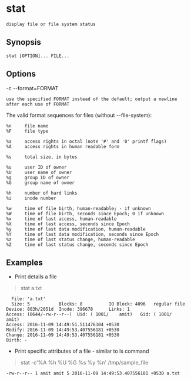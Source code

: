 # stat

    display file or file system status

## Synopsis

`stat [OPTION]... FILE...`

## Options

-c --format=FORMAT

    use the specified FORMAT instead of the default; output a newline after each use of FORMAT

The valid format sequences for files (without --file-system):

    %n     file name
    %F     file type

    %a     access rights in octal (note '#' and '0' printf flags)
    %A     access rights in human readable form

    %s     total size, in bytes

    %u     user ID of owner
    %U     user name of owner
    %g     group ID of owner
    %G     group name of owner

    %h     number of hard links
    %i     inode number

    %w     time of file birth, human-readable; - if unknown
    %W     time of file birth, seconds since Epoch; 0 if unknown
    %x     time of last access, human-readable
    %X     time of last access, seconds since Epoch
    %y     time of last data modification, human-readable
    %Y     time of last data modification, seconds since Epoch
    %z     time of last status change, human-readable
    %Z     time of last status change, seconds since Epoch

## Examples

* Print details a file

> stat a.txt

      File: 'a.txt'
      Size: 5         	Blocks: 8          IO Block: 4096   regular file
    Device: 803h/2051d	Inode: 396678      Links: 1
    Access: (0644/-rw-r--r--)  Uid: ( 1001/    amit)   Gid: ( 1001/    amit)
    Access: 2016-11-09 14:49:51.511476304 +0530
    Modify: 2016-11-09 14:49:53.407556181 +0530
    Change: 2016-11-09 14:49:53.407556181 +0530
    Birth: -

* Print specific attributes of a file - similar to ls command

> stat -c'%A %h %U %G %s %y %n' /tmp/sample_file

    -rw-r--r-- 1 amit amit 5 2016-11-09 14:49:53.407556181 +0530 a.txt
